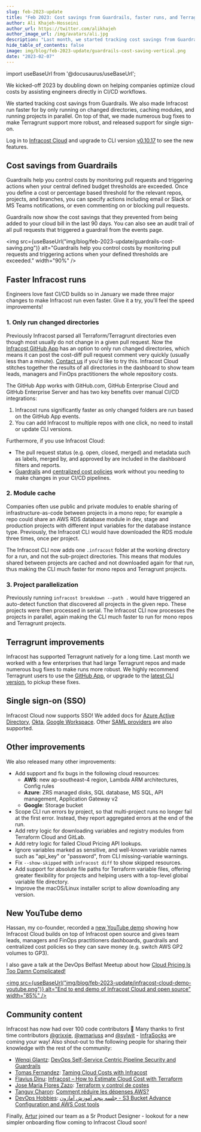 ```yaml
---
slug: feb-2023-update
title: "Feb 2023: Cost savings from Guardrails, faster runs, and Terragrunt improvements!"
author: Ali Khajeh-Hosseini
author_url: https://twitter.com/alikhajeh
author_image_url: /img/avatars/ali.jpg
description: "Last month, we started tracking cost savings from Guardrails. We also made Infracost run faster by only running on changed directories, caching modules, and running projects in parallel. On top of that, we made numerous bug fixes to make Terragrunt support more robust, and released support for single sign-on."
hide_table_of_contents: false
image: img/blog/feb-2023-update/guardrails-cost-saving-vertical.png
date: "2023-02-07"
---
```


import useBaseUrl from '@docusaurus/useBaseUrl';

We kicked-off 2023 by doubling down on helping companies optimize cloud costs by assisting engineers directly in CI/CD workflows.

We started tracking cost savings from Guardrails. We also made Infracost run faster for by only running on changed directories, caching modules, and running projects in parallel. On top of that, we made numerous bug fixes to make Terragrunt support more robust, and released support for single sign-on.

<!--truncate-->

Log in to [Infracost Cloud](https://dashboard.infracost.io) and upgrade to CLI version [v0.10.17](/docs/#1-install-infracost) to see the new features.

## Cost savings from Guardrails

Guardrails help you control costs by monitoring pull requests and triggering actions when your central defined budget thresholds are exceeded. Once you define a cost or percentage based threshold for the relevant repos, projects, and branches, you can specify actions including email or Slack or MS Teams notifications, or even commenting on or blocking pull requests.

Guardrails now show the cost savings that they prevented from being added to your cloud bill in the last 90 days. You can also see an audit trail of all pull requests that triggered a guardrail from the events page.

<img src={useBaseUrl("img/blog/feb-2023-update/guardrails-cost-saving.png")} alt="Guardrails help you control costs by monitoring pull requests and triggering actions when your defined thresholds are exceeded." width="90%" />

## Faster Infracost runs

Engineers love fast CI/CD builds so in January we made three major changes to make Infracost run even faster. Give it a try, you'll feel the speed improvements!

### 1. Only run changed directories

Previously Infracost parsed all Terraform/Terragrunt directories even though most usually do not change in a given pull request. Now the [Infracost GitHub App](/docs/integrations/github_app/) has an option to only run changed directories, which means it can post the cost-diff pull request comment very quickly (usually less than a minute). [Contact us](mailto:hello@infracost.io) if you'd like to try this. Infracost Cloud stitches together the results of all directories in the dashboard to show team leads, managers and FinOps practitioners the whole repository costs. 

The GitHub App works with GitHub.com, GitHub Enterprise Cloud and GitHub Enterprise Server and has two key benefits over manual CI/CD integrations:
  1. Infracost runs significantly faster as only changed folders are run based on the GitHub App events.
  2. You can add Infracost to multiple repos with one click, no need to install or update CLI versions.

Furthermore, if you use Infracost Cloud:
  - The pull request status (e.g. open, closed, merged) and metadata such as labels, merged by, and approved by are included in the dashboard filters and reports.
  - [Guardrails](/docs/infracost_cloud/guardrails/) and [centralized cost policies](/docs/infracost_cloud/cost_policies/) work without you needing to make changes in your CI/CD pipelines.

### 2. Module cache

Companies often use public and private modules to enable sharing of infrastructure-as-code between projects in a mono repo; for example a repo could share an AWS RDS database module in dev, stage and production projects with different input variables for the database instance type. Previously, the Infracost CLI would have downloaded the RDS module three times, once per project.

The Infracost CLI now adds one `.infracost` folder at the working directory for a run, and not the sub-project directories. This means that modules shared between projects are cached and not downloaded again for that run, thus making the CLI much faster for mono repos and Terragrunt projects.

### 3. Project parallelization

Previously running `infracost breakdown --path .` would have triggered an auto-detect function that discovered all projects in the given repo. These projects were then processed in serial. The Infracost CLI now processes the projects in parallel, again making the CLI much faster to run for mono repos and Terragrunt projects.

## Terragrunt improvements

Infracost has supported Terragrunt natively for a long time. Last month we worked with a few enterprises that had large Terragrunt repos and made numerous bug fixes to make runs more robust. We highly recommend Terragrunt users to use the [GitHub App](/docs/integrations/github_app/), or upgrade to the [latest CLI version](/docs/#1-install-infracost), to pickup these fixes.

## Single sign-on (SSO)

Infracost Cloud now supports SSO! We added docs for [Azure Active Directory](/docs/infracost_cloud/sso/azure_active_directory/), [Okta](/docs/infracost_cloud/sso/okta/), [Google Workspace](/docs/infracost_cloud/sso/google_workspace/). Other [SAML providers](/docs/infracost_cloud/sso/other_saml/) are also supported.

## Other improvements

We also released many other improvements:

- Add support and fix bugs in the following cloud resources:
  - **AWS**: new ap-southeast-4 region, Lambda ARM architectures, Config rules
  - **Azure**: ZRS managed disks, SQL database, MS SQL, API management, Application Gateway v2
  - **Google**: Storage bucket
- Scope CLI run errors by project, so that multi-project runs no longer fail at the first error. Instead, they report aggregated errors at the end of the run.
- Add retry logic for downloading variables and registry modules from Terraform Cloud and GitLab.
- Add retry logic for failed Cloud Pricing API lookups.
- Ignore variables marked as sensitive, and well-known variable names such as "api_key" or "password", from CLI missing-variable warnings.
- Fix `--show-skipped` with `infracost diff` to show skipped resources.
- Add support for absolute file paths for Terraform variable files, offering greater flexibility for projects and helping users with a top-level global variable file directory.
- Improve the macOS/Linux installer script to allow downloading any version.

## New YouTube demo

Hassan, my co-founder, recorded a [new YouTube demo](https://www.youtube.com/watch?v=DDi6GE9RIik) showing how Infracost Cloud builds on top of Infracost open source and gives team leads, managers and FinOps practitioners dashboards, guardrails and centralized cost policies so they can save money (e.g. switch AWS GP2 volumes to GP3).

I also gave a talk at the DevOps Belfast Meetup about how [Cloud Pricing Is Too Damn Complicated!](https://www.youtube.com/watch?v=oRQPPIn5NTw)

<a href="https://www.youtube.com/watch?v=DDi6GE9RIik"><img src={useBaseUrl("img/blog/feb-2023-update/infracost-cloud-demo-youtube.png")} alt="End to end demo of Infracost Cloud and open source" width="85%" /></a>

## Community content

Infracost has now had over 100 code contributors 🚀 Many thanks to first time contributors [@grixxie](https://github.com/grixxie), [@wmariuss](https://github.com/wmariuss) and [@sylwit](https://github.com/sylwit) - [InfraSocks](https://twitter.com/AliKhajeh/status/1510310791508946945) are coming your way! Also shout-out to the following people for sharing their knowledge with the rest of the community:
- [Wenqi Glantz](https://www.linkedin.com/in/wenqi-glantz-b5448a5a/): [DevOps Self-Service Centric Pipeline Security and Guardrails](https://betterprogramming.pub/devops-self-service-centric-pipeline-security-and-guardrails-b3f1252c3c42)
- [Tomas Fernandez](https://www.linkedin.com/in/pablo-tomas-fernandez-b6077514/): [Taming Cloud Costs with Infracost](https://semaphoreci.com/blog/infracost)
- [Flavius Dinu](https://www.linkedin.com/in/flaviuscristiandinu/): [Infracost – How to Estimate Cloud Cost with Terraform](https://spacelift.io/blog/terraform-cost-estimation-using-infracost)
- [Jose María Flores Zazo](https://www.linkedin.com/in/jmfloreszazo/): [Terraform y control de costes](https://jmfloreszazo.com/terraform-y-control-de-costes/)
- [Tanguy Charon](https://www.linkedin.com/in/tanguy-charon-356ba291/): [Comment réduire les dépenses AWS?](https://www.linkedin.com/feed/update/urn:li:activity:7023231986110504961)
- [DevOps Hobbies](https://www.youtube.com/@devopshobbies): [ جلسه پنجم آموزش آمازون - ‌S3 ‌‌Bucket Advance Configuration and AWS Cost tools](https://www.youtube.com/watch?v=iPe-WTmRlkM&t=1595s)

Finally, [Artur](https://www.linkedin.com/in/artur-a-janas/) joined our team as a Sr Product Designer - lookout for a new simpler onboarding flow coming to Infracost Cloud soon!
